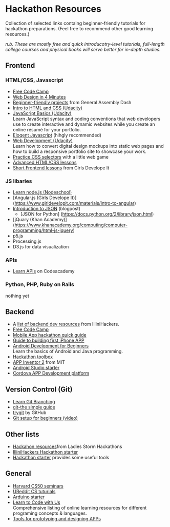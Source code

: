 # Hackathon Resources
Collection of selected links containg beginner-friendly tutorials for hackathon preparations. (Feel free to recommend other good learning resources.)

<i>n.b. These are mostly free and quick introducotry-level tutorials, full-length college courses and physical books will serve better for in-depth studies.</i>

## Frontend

### HTML/CSS, Javascript
- [Free Code Camp](https://www.freecodecamp.com/map)
- [Web Design in 4 Minutes](http://jgthms.com/web-design-in-4-minutes)
- [Beginner-friendly projects](https://dash.generalassemb.ly) from General Assembly Dash
- [Intro to HTML and CSS (Udacity)](https://www.udacity.com/course/viewer#!/c-ud304/l-2810388540/m-2872198546) 
- [JavaScript Basics (Udacity)](https://www.udacity.com/course/javascript-basics--ud804)   
  Learn JavaScript syntax and coding conventions that web developers use to create interactive and dynamic websites while you create an online résumé for your portfolio.
- [Eloqent Javascript](http://eloquentjavascript.net/) (hihgly recommended)
- [Web Development (Udacity)](https://www.udacity.com/course/viewer#!/c-cs253)  
  Learn how to convert digital design mockups into static web pages and how to build a responsive portfolio site to showcase your work.
- [Practice CSS selectors](http://flukeout.github.io/) with a little web game
- [Advanced HTML/CSS lessons](http://learn.shayhowe.com/advanced-html-css)
- [Short Frontend lessons](https://www.girldevelopit.com/materials) from Girls Develope It


### JS libaries 
- [Learn node.js (Nodeschool)](http://nodeschool.io/index.html)
- [Angular.js (Girls Develope It)] (https://www.girldevelopit.com/materials/intro-to-angular) 
- [Introduction to JSON](https://www.copterlabs.com/json-what-it-is-how-it-works-how-to-use-it/) (blogpost) 
  - [JSON for Python] (https://docs.python.org/2/library/json.html)
- [jQuary (Khan Academy)] (https://www.khanacademy.org/computing/computer-programming/html-js-jquery) 
- p5.js
- Processing.js 
- D3.js for data visualization

### APIs
- [Learn APIs](https://www.codecademy.com/apis) on Codeacademy

### Python, PHP, Ruby on Rails
nothing yet


## Backend
- A [list of backend dev resources](https://github.com/IlliniHackers/start-here/wiki/Backend-Development) from IlliniHackers.
- [Free Code Camp](https://www.freecodecamp.com/map)
- [Mobile App hackathon quick guide](https://sendgrid.com/blog/mobile-app-hackathon-quickstart-guide/)
- [Guide to building first iPhone APP](https://sendgrid.com/blog/hackathon-your-first-iphone-app/)
- [Android Development for Beginners](https://www.udacity.com/course/android-development-for-beginners--ud837)  
  Learn the basics of Android and Java programming.
- [Hackathon toolbox](https://sendgrid.com/blog/whats-hackathon-toolbox/)
- [APP Inventor 2](http://appinventor.mit.edu/explore/get-started.html) from MIT
- [Android Studio starter](https://www.raywenderlich.com/120177/beginning-android-development-tutorial-installing-android-studio)
- [Cordova APP Development platform](https://cordova.apache.org/)


## Version Control (Git)
- [Learn Git Branching](http://learngitbranching.js.org/)
- [git-the simple guide](https://rogerdudler.github.io/git-guide/)
- [trygit](https://try.github.io/levels/1/challenges/1) by GitHub
- [Git setup for beginners (video)](https://www.youtube.com/watch?v=tRTckrrCME4)

## Other lists
- [Hackahon resources](https://github.com/Ladies-Storm-Hackathons/Resources)from Ladies Storm Hackathons
- [IlliniHackers Hackathon starter](https://github.com/IlliniHackers/start-here/wiki)
- [Hackathon starter](https://github.com/sahat/hackathon-starter) provides some useful tools


## General 
- [Harvard CS50 seminars](https://manual.cs50.net/seminars/)
- [UReddit CS tuturials](http://www.ureddit.com/category/23442/computer-science)
- [Arduino starter](https://www.arduino.cc/en/Main/ArduinoStarterKit)
- [Learn to Code with Us](http://www.learntocodewithus.com/resources/)  
  Comprehensive listing of online learning resources for different programing concepts & languages.
- [Tools for prototyping and designing APPs](https://medium.com/sketch-app-sources/five-app-prototyping-tools-compared-form-framer-origami-pixate-proto-io-c2acc9062c61#.zahstidjo)
 


<!--
<body>
<h3>Frontend:</h3>
<ul>
<li><a href="https://www.freecodecamp.com/map">Free Code Camp</a> (has both frontend & backend tutorials)</li>
<li><a href="http://jgthms.com/web-design-in-4-minutes">Web Design in 4 Minutes</a></li>
<li><a href="http://learn.shayhowe.com/advanced-html-css">Advanced html/CSS</a></li>
<li><a href="https://dash.generalassemb.ly">Beginner-friendly projects</a> from dash.ga</li>
</ul>
</p>
<p>
## Backend:
<ul>
<li>A<a href="https://github.com/IlliniHackers/start-here/wiki/Backend-Development"> list of backend dev resources</a> from IlliniHackers</li>
<li><a href="https://www.freecodecamp.com/map">Free Code Camp</a></li>
<li><a href="https://sendgrid.com/blog/mobile-app-hackathon-quickstart-guide/">Mobile App hackathon quick guide </a></li>  
<li><a href="https://sendgrid.com/blog/hackathon-your-first-iphone-app/">Guide to building first iPhone APP </a></li>  
<li><a href="https://sendgrid.com/blog/whats-hackathon-toolbox/">Hackathon toolbox </a></li> 
</ul>
</p>

<h3>Version Control(GitHub):</h3>
<ul>
<li><a href="http://learngitbranching.js.org/">Learn Git Branching </a></li>
<li><a href="https://rogerdudler.github.io/git-guide/">git-the simple guide</a></li>
<li><a href="https://try.github.io/levels/1/challenges/1">trygit</a> by Github </li>
<li><a href="https://www.youtube.com/watch?v=E8TXME3bzNs">GitHub for beginners</a> video</li>
</ul>

<h3>Other lists </h3>
<ul>
<li><a href="https://github.com/Ladies-Storm-Hackathons/Resources">Hackahon resources</a> compiled by Ladies Storm Hackathons</li>
<li><a href="https://github.com/IlliniHackers/start-here">IlliniHackers Hackathon starter</a></li>
<li>Another great<a href="https://github.com/sahat/hackathon-starter"> Hackathon starter guide</a></li>
</ul>

<h3>General:</h3>
<ul>
<li><a href="http://www.ureddit.com/category/23442/computer-science">UReddit CS lessons</a></li>
<li><a href="https://manual.cs50.net/seminars/">Harvard CS50 seminars</a></li>
<li><a href="https://www.arduino.cc/en/Main/ArduinoStarterKit">Arduino starter</a></li>
</ul>
</body>
!-->
